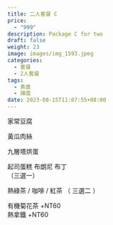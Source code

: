 ```yaml
---
title: 二人套餐 C
price:
  - "999"
description: Package C for two
draft: false
weight: 23
image: images/img_1593.jpeg
categories:
  - 套餐
  - 2人套餐
tags:
  - 素食
  - 辣度
date: 2023-08-15T11:07:55+08:00
--- 
```


家常豆腐 

黃瓜肉絲         

九層塔烘蛋           

  起司蛋糕 布朗尼 布丁   
   （三選一）

  熱綠茶 / 咖啡 / 紅茶
  （ 三選二 ）

  有機菊花茶 +NT60  
  熱拿鐵 +NT60